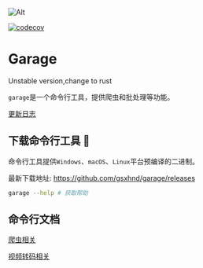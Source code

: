 ![Alt](https://repobeats.axiom.co/api/embed/a600b32115176854e9ab824307882a9350d5d9de.svg "Repobeats analytics image")

[![codecov](https://codecov.io/gh/gsxhnd/garage/branch/master/graph/badge.svg?token=6EAEPP8LT7)](https://codecov.io/gh/gsxhnd/garage)

# Garage

Unstable version,change to rust

`garage`是一个命令行工具，提供爬虫和批处理等功能。

[更新日志](./CHANGELOG.md)

## 下载命令行工具 🔧

命令行工具提供`Windows`、`macOS`、`Linux`平台预编译的二进制。

最新下载地址: <https://github.com/gsxhnd/garage/releases>

```bash
garage --help # 获取帮助
```

## 命令行文档

[爬虫相关](./docs/crawl.md)

[视频转码相关](./docs/ffmpeg.md)
